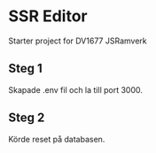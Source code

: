 # SSR Editor

Starter project for DV1677 JSRamverk

## Steg 1

Skapade .env fil och la till port 3000.

## Steg 2

Körde reset på databasen.
